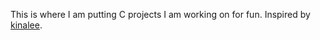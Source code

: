 This is where I am putting C projects I am working on for fun. Inspired by <a href="https://github.com/kinalee/having_fun_coding_in_c">kinalee</a>.
